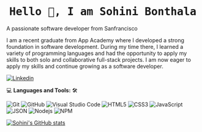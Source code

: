 <!--
## Complete list of github markdown emoji markup
https://gist.github.com/rxaviers/7360908

## technologies Icons 
https://simpleicons.org/
-->

<h1 align='center'><samp><strong>Hello 👋, I am Sohini Bonthala</strong></samp></h1>
A passionate software developer from Sanfrancisco

I am a recent graduate from App Academy where I developed a strong foundation in software development. During my time there, I learned a variety of programming languages and had the opportunity to apply my skills to both solo and collaborative full-stack projects. I am now eager to apply my skills and continue growing as a software developer.


[![Linkedin](https://img.shields.io/badge/linkedin-sohini--bonthala-blue)](https://www.linkedin.com/in/sohini-bonthala-9373b2111)


💻 **Languages and Tools:** 🛠️<br>

![Git](https://img.shields.io/badge/-Git-000000?style=flat&logo=git&logoColor=F05032&labelColor=ffffff)
![GitHub](https://img.shields.io/badge/-GitHub-000000?style=flat&logo=github&logoColor=000000&labelColor=ffffff)
![Visual Studio Code](https://img.shields.io/badge/-VSCode-000000?style=flat&logo=visual-studio-code&labelColor=007ACC)
![HTML5](https://img.shields.io/badge/-HTML5-000000?style=flat&logo=html5&logoColor=ffffff&labelColor=E34F26)
![CSS3](https://img.shields.io/badge/-CSS3-000000?style=flat&logo=css3&logoColor=ffffff&labelColor=1572B6) 
![JavaScript](https://img.shields.io/badge/-JavaScript-000000?style=flat&logo=javascript)
![JSON](https://img.shields.io/badge/-JSON-000000?style=flat&logo=JSON&logoColor=000000&labelColor=ffffff)
![Nodejs](https://img.shields.io/badge/-Nodejs-000000?style=flat&logo=Node.js)
![NPM](https://img.shields.io/badge/-npm-000000?style=flat&logo=npm&labelColor=ffffff)

[![Sohini's GitHub stats](https://github-readme-stats.vercel.app/api?username=sohinib12)](https://github.com/sohinib12/github-readme-stats)
